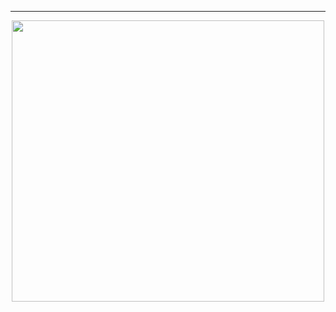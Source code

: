---
<div align="center">
  <img src="https://media.giphy.com/media/CVtNe84hhYF9u/giphy.gif" width="500" height="450"/>
</div>

